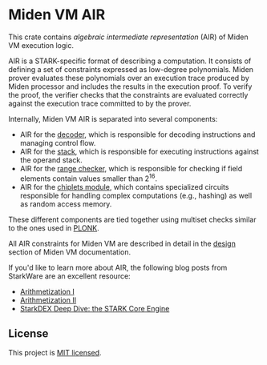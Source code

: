 # Miden VM AIR
This crate contains *algebraic intermediate representation* (AIR) of Miden VM execution logic.

AIR is a STARK-specific format of describing a computation. It consists of defining a set of constraints expressed as low-degree polynomials. Miden prover evaluates these polynomials over an execution trace produced by Miden processor and includes the results in the execution proof. To verify the proof, the verifier checks that the constraints are evaluated correctly against the execution trace committed to by the prover.

Internally, Miden VM AIR is separated into several components:
* AIR for the [decoder](https://0xmiden.github.io/miden-vm/design/decoder/main.html), which is responsible for decoding instructions and managing control flow.
* AIR for the [stack](https://0xmiden.github.io/miden-vm/design/stack/main.html), which is responsible for executing instructions against the operand stack.
* AIR for the [range checker](https://0xmiden.github.io/miden-vm/design/range.html), which is responsible for checking if field elements contain values smaller than $2^{16}$.
* AIR for the [chiplets module](https://0xmiden.github.io/miden-vm/design/chiplets/main.html), which contains specialized circuits responsible for handling complex computations (e.g., hashing) as well as random access memory.

These different components are tied together using multiset checks similar to the ones used in [PLONK](https://hackmd.io/@arielg/ByFgSDA7D).

All AIR constraints for Miden VM are described in detail in the [design](https://0xmiden.github.io/miden-vm/design/main.html) section of Miden VM documentation.

If you'd like to learn more about AIR, the following blog posts from StarkWare are an excellent resource:

* [Arithmetization I](https://medium.com/starkware/arithmetization-i-15c046390862)
* [Arithmetization II](https://medium.com/starkware/arithmetization-ii-403c3b3f4355)
* [StarkDEX Deep Dive: the STARK Core Engine](https://medium.com/starkware/starkdex-deep-dive-the-stark-core-engine-497942d0f0ab)

## License
This project is [MIT licensed](../LICENSE).
